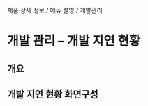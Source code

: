 <!--breadcrumb:제품 상세 정보 / 메뉴 설명 / 개발관리--><span class="md-breadcrumb">제품 상세 정보 / 메뉴 설명 / 개발관리</span>
# 개발 관리 – 개발 지연 현황
<!--5th-h2-toc-->
## 개요

## 개발 지연 현황 화면구성


